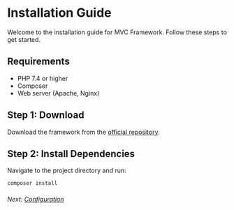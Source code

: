 # Installation Guide

Welcome to the installation guide for MVC Framework. Follow these steps to get started.

## Requirements

- PHP 7.4 or higher
- Composer
- Web server (Apache, Nginx)

## Step 1: Download

Download the framework from the [official repository](https://github.com/username/MyMVCFramework).

## Step 2: Install Dependencies

Navigate to the project directory and run:

```bash
composer install
```

###### Next: [Configuration](./configuration.md)
